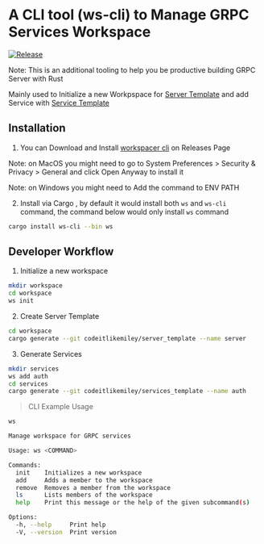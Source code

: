 # A CLI tool (ws-cli) to Manage GRPC Services Workspace

[![Release](https://github.com/codeitlikemiley/ws-cli/actions/workflows/rust_build.yml/badge.svg)](https://github.com/codeitlikemiley/ws-cli/actions/workflows/rust_build.yml)

Note: This is an additional tooling to help you be productive building GRPC Server with Rust

Mainly used to Initialize a new Workpspace for [Server Template](https://github.com/codeitlikemiley/server_template) and add Service with [Service Template](https://github.com/codeitlikemiley/service_template)

## Installation

1. You can Download and Install [workspacer cli](https://github.com/codeitlikemiley/ws-cli/releases) on Releases Page

Note: on MacOS you might need to go to System Preferences > Security & Privacy > General and click Open Anyway to install it

Note: on Windows you might need to Add the command to ENV PATH


2. Install via Cargo , by default it would install both `ws` and `ws-cli` command, the command below would only install `ws` command

```sh
cargo install ws-cli --bin ws
```


## Developer Workflow

1. Initialize a new workspace

```sh
mkdir workspace
cd workspace
ws init
```

2. Create Server Template

```sh
cd workspace
cargo generate --git codeitlikemiley/server_template --name server
```

3. Generate Services

```sh
mkdir services
ws add auth
cd services
cargo generate --git codeitlikemiley/services_template --name auth
```

> CLI Example Usage

```sh
ws

Manage workspace for GRPC services

Usage: ws <COMMAND>

Commands:
  init    Initializes a new workspace
  add     Adds a member to the workspace
  remove  Removes a member from the workspace
  ls      Lists members of the workspace
  help    Print this message or the help of the given subcommand(s)

Options:
  -h, --help     Print help
  -V, --version  Print version
```

